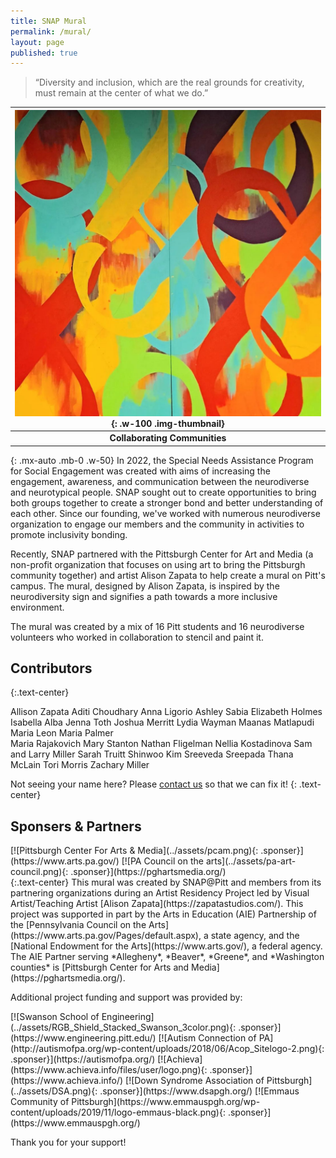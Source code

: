 ```yaml
---
title: SNAP Mural
permalink: /mural/
layout: page
published: true
---
```


<div class="card mb-3">
  <div class="card-body w-75 mx-auto">
    <blockquote class="blockquote mb-0 text-center computer-modern">
      <p>“Diversity and inclusion, which are the real grounds for creativity, must remain at the center of what we do.”</p>
      <footer class="text-end">
      </footer>
    </blockquote>
  </div>
</div>



|![Mural](../assets/mural_demo.webp){: .w-100 .img-thumbnail}|
| :-----------------------------------------------------------------------------------------------------------: |
|                                              **Collaborating Communities**                                              |
{: .mx-auto .mb-0 .w-50}
In 2022, the Special Needs Assistance Program for Social Engagement was created with aims of increasing the engagement, awareness, and communication between the neurodiverse and neurotypical people. SNAP sought out to create opportunities to bring both groups together to create a stronger bond and better understanding of each other. Since our founding, we've worked with numerous neurodiverse organization to engage our members and the community in activities to promote inclusivity bonding.

Recently, SNAP partnered with the Pittsburgh Center for Art and Media (a non-profit organization that focuses on using art to bring the Pittsburgh community together) and artist Alison Zapata to help create a mural on Pitt's campus. The mural, designed by Alison Zapata, is inspired by the neurodiversity sign and signifies a path towards a more inclusive environment.

The mural was created by a mix of 16 Pitt students and 16 neurodiverse volunteers who worked in collaboration to stencil and paint it.

## Contributors
{:.text-center}
<div class="container">
<div class="row">
<div class="col text-center" markdown="1">
Allison Zapata  
Aditi Choudhary  
Anna Ligorio  
Ashley Sabia  
Elizabeth Holmes  
Isabella Alba  
Jenna Toth  
Joshua Merritt  
Lydia Wayman  
Maanas Matlapudi  
Maria Leon  
Maria Palmer   
</div>
<div class="col text-center" markdown="1">
Maria Rajakovich  
Mary Stanton  
Nathan Fligelman  
Nellia Kostadinova  
Sam and Larry Miller  
Sarah Truitt  
Shinwoo Kim  
Sreeveda Sreepada  
Thana McLain  
Tori Morris  
Zachary Miller  
</div>
</div>
</div>

Not seeing your name here? Please [contact us](/contact/) so that we can fix it!
{: .text-center}

## Sponsers & Partners
<div class="text-center" markdown="1">
[![Pittsburgh Center For Arts & Media](../assets/pcam.png){: .sponser}](https://www.arts.pa.gov/)
[![PA Council on the arts](../assets/pa-art-council.png){: .sponser}](https://pghartsmedia.org/)
</div>
{:.text-center}
This mural was created by SNAP@Pitt and members from its partnering organizations during an Artist Residency Project led by Visual Artist/Teaching Artist [Alison Zapata](https://zapatastudios.com/). This project was supported in part by the Arts in Education (AIE) Partnership of the [Pennsylvania Council on the Arts](https://www.arts.pa.gov/Pages/default.aspx), a state agency, and the [National Endowment for the Arts](https://www.arts.gov/), a federal agency. The AIE Partner serving *Allegheny*, *Beaver*, *Greene*, and *Washington counties* is [Pittsburgh Center for Arts and Media](https://pghartsmedia.org/).

Additional project funding and support was provided by: 

<div class="text-center" markdown="1">
[![Swanson School of Engineering](../assets/RGB_Shield_Stacked_Swanson_3color.png){: .sponser}](https://www.engineering.pitt.edu/)
[![Autism Connection of PA](http://autismofpa.org/wp-content/uploads/2018/06/Acop_Sitelogo-2.png){: .sponser}](https://autismofpa.org/)
[![Achieva](https://www.achieva.info/files/user/logo.png){: .sponser}](https://www.achieva.info/)
[![Down Syndrome Association of Pittsburgh](../assets/DSA.png){: .sponser}](https://www.dsapgh.org/)
[![Emmaus Community of Pittsburgh](https://www.emmauspgh.org/wp-content/uploads/2019/11/logo-emmaus-black.png){: .sponser}](https://www.emmauspgh.org/)
<p class="display-6">Thank you for your support!</p>
</div>




<style>
    .sponser{
        max-width: 350px;
        max-height: 100px;
    }
</style>
